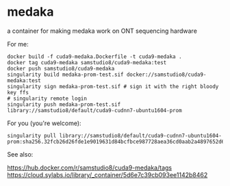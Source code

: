 # medaka
a container for making medaka work on ONT sequencing hardware

For me:

```
docker build -f cuda9-medaka.Dockerfile -t cuda9-medaka .
docker tag cuda9-medaka samstudio8/cuda9-medaka:test
docker push samstudio8/cuda9-medaka
singularity build medaka-prom-test.sif docker://samstudio8/cuda9-medaka:test
singularity sign medaka-prom-test.sif # sign it with the right bloody key ffs
# singularity remote login
singularity push medaka-prom-test.sif library://samstudio8/default/cuda9-cudnn7-ubuntu1604-prom
```

For you (you're welcome):

```
singularity pull library://samstudio8/default/cuda9-cudnn7-ubuntu1604-prom:sha256.32fcb26d26fde1e9019631d84bcfbce987728aea36cd0aab2a4897652d69119e
```

See also:

https://hub.docker.com/r/samstudio8/cuda9-medaka/tags
https://cloud.sylabs.io/library/_container/5d6e7c39cb093ee1142b8462
